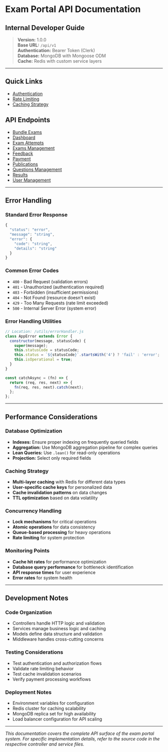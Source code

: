 # Exam Portal API Documentation
## Internal Developer Guide

> **Version:** 1.0.0  
> **Base URL:** `/api/v1`  
> **Authentication:** Bearer Token (Clerk)  
> **Database:** MongoDB with Mongoose ODM  
> **Cache:** Redis with custom service layers  

---

## Quick Links
- [Authentication](./authentication-authorization.md)
- [Rate Limiting](./rate-limiting-strategy.md)
- [Caching Strategy](./caching-architecture.md)

## API Endpoints
- [Bundle Exams](./endpoints/bundle-exams-api.md)
- [Dashboard](./endpoints/dashboard-api.md)
- [Exam Attempts](./endpoints/exam-attempts-api.md)
- [Exams Management](./endpoints/exams-management-api.md)
- [Feedback](./endpoints/feedback-api.md)
- [Payment](./endpoints/payment-api.md)
- [Publications](./endpoints/publications-api.md)
- [Questions Management](./endpoints/questions-management-api.md)
- [Results](./endpoints/resulta-api.md)
- [User Management](./endpoints/user-management-api.md)

---

## Error Handling

### Standard Error Response
```javascript
{
  "status": "error",
  "message": "string",
  "error": {
    "code": "string",
    "details": "string"
  }
}
```

### Common Error Codes
- `400` - Bad Request (validation errors)
- `401` - Unauthorized (authentication required)
- `403` - Forbidden (insufficient permissions)
- `404` - Not Found (resource doesn't exist)
- `429` - Too Many Requests (rate limit exceeded)
- `500` - Internal Server Error (system error)

### Error Handling Utilities
```javascript
// Location: /utils/errorHandler.js
class AppError extends Error {
  constructor(message, statusCode) {
    super(message);
    this.statusCode = statusCode;
    this.status = `${statusCode}`.startsWith('4') ? 'fail' : 'error';
    this.isOperational = true;
  }
}

const catchAsync = (fn) => {
  return (req, res, next) => {
    fn(req, res, next).catch(next);
  };
};
```

---

## Performance Considerations

### Database Optimization
- **Indexes:** Ensure proper indexing on frequently queried fields
- **Aggregation:** Use MongoDB aggregation pipeline for complex queries
- **Lean Queries:** Use `.lean()` for read-only operations
- **Projection:** Select only required fields

### Caching Strategy
- **Multi-layer caching** with Redis for different data types
- **User-specific cache keys** for personalized data
- **Cache invalidation patterns** on data changes
- **TTL optimization** based on data volatility

### Concurrency Handling
- **Lock mechanisms** for critical operations
- **Atomic operations** for data consistency
- **Queue-based processing** for heavy operations
- **Rate limiting** for system protection

### Monitoring Points
- **Cache hit rates** for performance optimization
- **Database query performance** for bottleneck identification
- **API response times** for user experience
- **Error rates** for system health

---

## Development Notes

### Code Organization
- Controllers handle HTTP logic and validation
- Services manage business logic and caching
- Models define data structure and validation
- Middleware handles cross-cutting concerns

### Testing Considerations
- Test authentication and authorization flows
- Validate rate limiting behavior
- Test cache invalidation scenarios
- Verify payment processing workflows

### Deployment Notes
- Environment variables for configuration
- Redis cluster for caching scalability
- MongoDB replica set for high availability
- Load balancer configuration for API scaling

---

*This documentation covers the complete API surface of the exam portal system. For specific implementation details, refer to the source code in the respective controller and service files.*